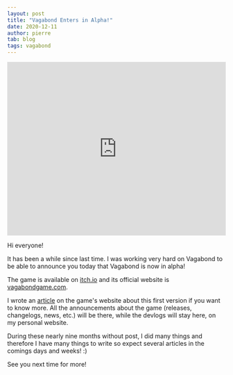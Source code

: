 ```yaml
---
layout: post
title: "Vagabond Enters in Alpha!"
date: 2020-12-11
author: pierre
tab: blog
tags: vagabond
---
```

<iframe width="100%" height="400" src="https://www.youtube.com/embed/N69NKycYRV4" frameborder="0" allow="accelerometer; autoplay; clipboard-write; encrypted-media; gyroscope; picture-in-picture" allowfullscreen></iframe>

Hi everyone!

It has been a while since last time. I was working very hard on Vagabond to be able to announce you today that Vagabond is now in alpha!

The game is available on [itch.io](https://pvigier.itch.io/vagabond) and its official website is [vagabondgame.com](https://www.vagabondgame.com/).

<!--more-->

I wrote an [article](https://www.vagabondgame.com/2020/12/09/alpha-1-is-released.html) on the game's website about this first version if you want to know more. All the announcements about the game (releases, changelogs, news, etc.) will be there, while the devlogs will stay here, on my personal website.

During these nearly nine months without post, I did many things and therefore I have many things to write so expect several articles in the comings days and weeks! :)

See you next time for more!